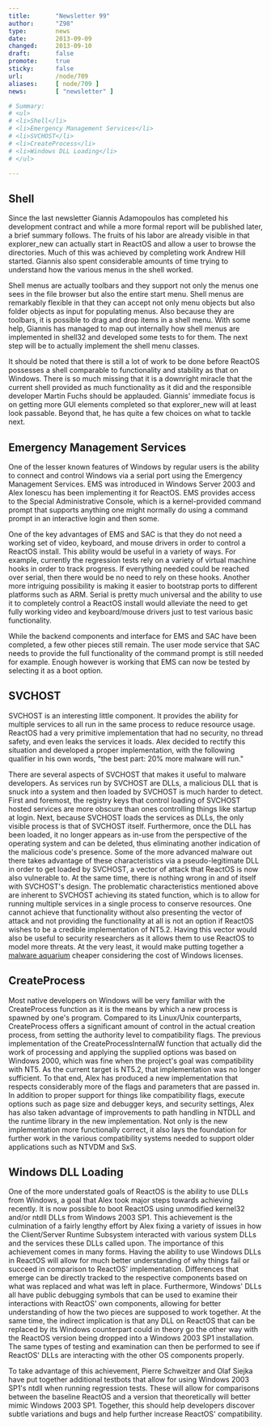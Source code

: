 ```yaml
---
title:       "Newsletter 99"
author:      "Z98"
type:        news
date:        2013-09-09
changed:     2013-09-10
draft:       false
promote:     true
sticky:      false
url:         /node/709
aliases:     [ node/709 ]
news:        [ "newsletter" ]

# Summary:
# <ul>
# <li>Shell</li>
# <li>Emergency Management Services</li>
# <li>SVCHOST</li>
# <li>CreateProcess</li>
# <li>Windows DLL Loading</li>
# </ul>

---
```

<h2>Shell</h2><p>Since the last newsletter Giannis Adamopoulos has completed his development contract and while a more formal report will be published later, a brief summary follows. The fruits of his labor are already visible in that explorer_new can actually start in ReactOS and allow a user to browse the directories. Much of this was achieved by completing work Andrew Hill started. Giannis also spent considerable amounts of time trying to understand how the various menus in the shell worked.</p><p>Shell menus are actually toolbars and they support not only the menus one sees in the file browser but also the entire start menu. Shell menus are remarkably flexible in that they can accept not only menu objects but also folder objects as input for populating menus. Also because they are toolbars, it is possible to drag and drop items in a shell menu. With some help, Giannis has managed to map out internally how shell menus are implemented in shell32 and developed some tests to for them. The next step will be to actually implement the shell menu classes.</p><p>It should be noted that there is still a lot of work to be done before ReactOS possesses a shell comparable to functionality and stability as that on Windows. There is so much missing that it is a downright miracle that the current shell provided as much functionality as it did and the responsible developer Martin Fuchs should be applauded. Giannis' immediate focus is on getting more GUI elements completed so that explorer_new will at least look passable. Beyond that, he has quite a few choices on what to tackle next.</p><h2>Emergency Management Services</h2><p>One of the lesser known features of Windows by regular users is the ability to connect and control Windows via a serial port using the Emergency Management Services. EMS was introduced in Windows Server 2003 and Alex Ionescu has been implementing it for ReactOS. EMS provides access to the Special Administrative Console, which is a kernel-provided command prompt that supports anything one might normally do using a command prompt in an interactive login and then some.</p><p>One of the key advantages of EMS and SAC is that they do not need a working set of video, keyboard, and mouse drivers in order to control a ReactOS install. This ability would be useful in a variety of ways. For example, currently the regression tests rely on a variety of virtual machine hooks in order to track progress. If everything needed could be reached over serial, then there would be no need to rely on these hooks. Another more intriguing possibility is making it easier to bootstrap ports to different platforms such as ARM. Serial is pretty much universal and the ability to use it to completely control a ReactOS install would alleviate the need to get fully working video and keyboard/mouse drivers just to test various basic functionality.</p><p>While the backend components and interface for EMS and SAC have been completed, a few other pieces still remain. The user mode service that SAC needs to provide the full functionality of the command prompt is still needed for example. Enough however is working that EMS can now be tested by selecting it as a boot option.</p><h2>SVCHOST</h2><p>SVCHOST is an interesting little component. It provides the ability for multiple services to all run in the same process to reduce resource usage. ReactOS had a very primitive implementation that had no security, no thread safety, and even leaks the services it loads. Alex decided to rectify this situation and developed a proper implementation, with the following qualifier in his own words, "the best part: 20% more malware will run."</p><p>There are several aspects of SVCHOST that makes it useful to malware developers. As services run by SVCHOST are DLLs, a malicious DLL that is snuck into a system and then loaded by SVCHOST is much harder to detect. First and foremost, the registry keys that control loading of SVCHOST hosted services are more obscure than ones controlling things like startup at login. Next, because SVCHOST loads the services as DLLs, the only visible process is that of SVCHOST itself. Furthermore, once the DLL has been loaded, it no longer appears as in-use from the perspective of the operating system and can be deleted, thus eliminating another indication of the malicious code's presence. Some of the more advanced malware out there takes advantage of these characteristics via a pseudo-legitimate DLL in order to get loaded by SVCHOST, a vector of attack that ReactOS is now also vulnerable to. At the same time, there is nothing wrong in and of itself with SVCHOST's design. The problematic characteristics mentioned above are inherent to SVCHOST achieving its stated function, which is to allow for running multiple services in a single process to conserve resources. One cannot achieve that functionality without also presenting the vector of attack and not providing the functionality at all is not an option if ReactOS wishes to be a credible implementation of NT5.2. Having this vector would also be useful to security researchers as it allows them to use ReactOS to model more threats. At the very least, it would make putting together a <a href="http://xkcd.com/350/">malware aquarium</a> cheaper considering the cost of Windows licenses.</p><h2>CreateProcess</h2><p>Most native developers on Windows will be very familiar with the CreateProcess function as it is the means by which a new process is spawned by one's program. Compared to its Linux/Unix counterparts, CreateProcess offers a significant amount of control in the actual creation process, from setting the authority level to compatibility flags. The previous implementation of the CreateProcessInternalW function that actually did the work of processing and applying the supplied options was based on Windows 2000, which was fine when the project's goal was compatibility with NT5. As the current target is NT5.2, that implementation was no longer sufficient. To that end, Alex has produced a new implementation that respects considerably more of the flags and parameters that are passed in. In addition to proper support for things like compatibility flags, execute options such as page size and debugger keys, and security settings, Alex has also taken advantage of improvements to path handling in NTDLL and the runtime library in the new implementation. Not only is the new implementation more functionally correct, it also lays the foundation for further work in the various compatibility systems needed to support older applications such as NTVDM and SxS.</p><h2>Windows DLL Loading</h2><p>One of the more understated goals of ReactOS is the ability to use DLLs from Windows, a goal that Alex took major steps towards achieving recently. It is now possible to boot ReactOS using unmodified kernel32 and/or ntdll DLLs from Windows 2003 SP1. This achievement is the culmination of a fairly lengthy effort by Alex fixing a variety of issues in how the Client/Server Runtime Subsystem interacted with various system DLLs and the services these DLLs called upon. The importance of this achievement comes in many forms. Having the ability to use Windows DLLs in ReactOS will allow for much better understanding of why things fail or succeed in comparison to ReactOS' implementation. Differences that emerge can be directly tracked to the respective components based on what was replaced and what was left in place. Furthermore, Windows' DLLs all have public debugging symbols that can be used to examine their interactions with ReactOS' own components, allowing for better understanding of how the two pieces are supposed to work together. At the same time, the indirect implication is that any DLL on ReactOS that can be replaced by its Windows counterpart could in theory go the other way with the ReactOS version being dropped into a Windows 2003 SP1 installation. The same types of testing and examination can then be performed to see if ReactOS' DLLs are interacting with the other OS components properly.</p><p>To take advantage of this achievement, Pierre Schweitzer and Olaf Siejka have put together additional testbots that allow for using Windows 2003 SP1's ntdll when running regression tests. These will allow for comparisons between the baseline ReactOS and a version that theoretically will better mimic Windows 2003 SP1. Together, this should help developers discover subtle variations and bugs and help further increase ReactOS' compatibility.</p>
